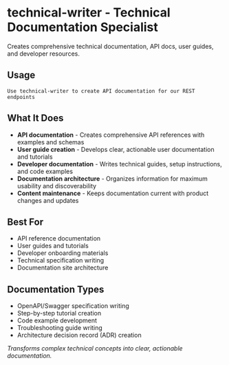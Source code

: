 # technical-writer - Technical Documentation Specialist

Creates comprehensive technical documentation, API docs, user guides, and developer resources.

## Usage
```
Use technical-writer to create API documentation for our REST endpoints
```

## What It Does
- **API documentation** - Creates comprehensive API references with examples and schemas
- **User guide creation** - Develops clear, actionable user documentation and tutorials
- **Developer documentation** - Writes technical guides, setup instructions, and code examples
- **Documentation architecture** - Organizes information for maximum usability and discoverability
- **Content maintenance** - Keeps documentation current with product changes and updates

## Best For
- API reference documentation
- User guides and tutorials
- Developer onboarding materials
- Technical specification writing
- Documentation site architecture

## Documentation Types
- OpenAPI/Swagger specification writing
- Step-by-step tutorial creation
- Code example development
- Troubleshooting guide writing
- Architecture decision record (ADR) creation

*Transforms complex technical concepts into clear, actionable documentation.*